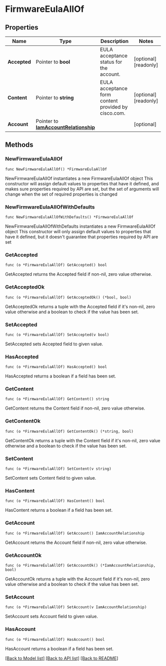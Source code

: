 # FirmwareEulaAllOf

## Properties

Name | Type | Description | Notes
------------ | ------------- | ------------- | -------------
**Accepted** | Pointer to **bool** | EULA acceptance status for the account. | [optional] [readonly] 
**Content** | Pointer to **string** | EULA acceptance form content provided by cisco.com. | [optional] [readonly] 
**Account** | Pointer to [**IamAccountRelationship**](iam.Account.Relationship.md) |  | [optional] 

## Methods

### NewFirmwareEulaAllOf

`func NewFirmwareEulaAllOf() *FirmwareEulaAllOf`

NewFirmwareEulaAllOf instantiates a new FirmwareEulaAllOf object
This constructor will assign default values to properties that have it defined,
and makes sure properties required by API are set, but the set of arguments
will change when the set of required properties is changed

### NewFirmwareEulaAllOfWithDefaults

`func NewFirmwareEulaAllOfWithDefaults() *FirmwareEulaAllOf`

NewFirmwareEulaAllOfWithDefaults instantiates a new FirmwareEulaAllOf object
This constructor will only assign default values to properties that have it defined,
but it doesn't guarantee that properties required by API are set

### GetAccepted

`func (o *FirmwareEulaAllOf) GetAccepted() bool`

GetAccepted returns the Accepted field if non-nil, zero value otherwise.

### GetAcceptedOk

`func (o *FirmwareEulaAllOf) GetAcceptedOk() (*bool, bool)`

GetAcceptedOk returns a tuple with the Accepted field if it's non-nil, zero value otherwise
and a boolean to check if the value has been set.

### SetAccepted

`func (o *FirmwareEulaAllOf) SetAccepted(v bool)`

SetAccepted sets Accepted field to given value.

### HasAccepted

`func (o *FirmwareEulaAllOf) HasAccepted() bool`

HasAccepted returns a boolean if a field has been set.

### GetContent

`func (o *FirmwareEulaAllOf) GetContent() string`

GetContent returns the Content field if non-nil, zero value otherwise.

### GetContentOk

`func (o *FirmwareEulaAllOf) GetContentOk() (*string, bool)`

GetContentOk returns a tuple with the Content field if it's non-nil, zero value otherwise
and a boolean to check if the value has been set.

### SetContent

`func (o *FirmwareEulaAllOf) SetContent(v string)`

SetContent sets Content field to given value.

### HasContent

`func (o *FirmwareEulaAllOf) HasContent() bool`

HasContent returns a boolean if a field has been set.

### GetAccount

`func (o *FirmwareEulaAllOf) GetAccount() IamAccountRelationship`

GetAccount returns the Account field if non-nil, zero value otherwise.

### GetAccountOk

`func (o *FirmwareEulaAllOf) GetAccountOk() (*IamAccountRelationship, bool)`

GetAccountOk returns a tuple with the Account field if it's non-nil, zero value otherwise
and a boolean to check if the value has been set.

### SetAccount

`func (o *FirmwareEulaAllOf) SetAccount(v IamAccountRelationship)`

SetAccount sets Account field to given value.

### HasAccount

`func (o *FirmwareEulaAllOf) HasAccount() bool`

HasAccount returns a boolean if a field has been set.


[[Back to Model list]](../README.md#documentation-for-models) [[Back to API list]](../README.md#documentation-for-api-endpoints) [[Back to README]](../README.md)


